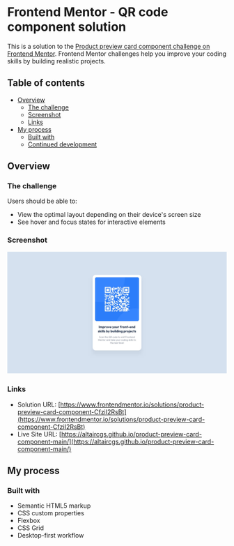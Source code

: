 # Frontend Mentor - QR code component solution

This is a solution to the [Product preview card component challenge on Frontend Mentor](https://www.frontendmentor.io/challenges/product-preview-card-component-GO7UmttRfa). Frontend Mentor challenges help you improve your coding skills by building realistic projects. 

## Table of contents

- [Overview](#overview)
  - [The challenge](#the-challenge)
  - [Screenshot](#screenshot)
  - [Links](#links)
- [My process](#my-process)
  - [Built with](#built-with)
  - [Continued development](#continued-development)

## Overview

### The challenge

Users should be able to:

- View the optimal layout depending on their device's screen size
- See hover and focus states for interactive elements

### Screenshot

![](/design/desktop-design.jpg)


### Links

- Solution URL: [https://www.frontendmentor.io/solutions/product-preview-card-component-CfziI2RsBt](https://www.frontendmentor.io/solutions/product-preview-card-component-CfziI2RsBt)
- Live Site URL: [https://altaircgs.github.io/product-preview-card-component-main/](https://altaircgs.github.io/product-preview-card-component-main/)

## My process

### Built with

- Semantic HTML5 markup
- CSS custom properties
- Flexbox
- CSS Grid
- Desktop-first workflow

